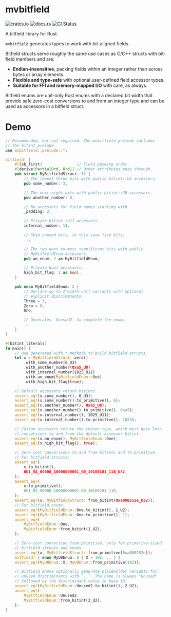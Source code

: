# mvbitfield

[![crates.io][crates-badge]][crates-url]
[![docs.rs][docs-badge]][docs-url]
[![CI Status][ci-badge]][ci-url]

[crates-badge]: https://img.shields.io/crates/v/mvbitfield
[crates-url]: https://crates.io/crates/mvbitfield
[docs-badge]: https://img.shields.io/docsrs/mvbitfield
[docs-url]: https://docs.rs/mvbitfield
[ci-badge]: https://img.shields.io/github/actions/workflow/status/mvanbem/mvbitfield/ci.yml?branch=main&label=CI&logo=github
[ci-url]: https://github.com/mvanbem/mvbitfield/actions?query=workflow%3ACI+branch%3Amain

A bitfield library for Rust.

`mvbitfield` generates types to work with bit-aligned fields.

Bitfield structs serve roughly the same use cases as C/C++ structs with
bit-field members and are:

- **Endian-insensitive**, packing fields within an integer rather than across
  bytes or array elements.
- **Flexible and type-safe** with optional user-defined field accessor types.
- **Suitable for FFI and memory-mapped I/O** with care, as always.

Bitfield enums are unit-only Rust enums with a declared bit width that provide
safe zero-cost conversions to and from an integer type and can be used as
accessors in a bitfield struct.

# Demo

```rust
// Recommended, but not required. The mvbitfield prelude includes
// the bitint prelude.
use mvbitfield::prelude::*;

bitfield! {
    #[lsb_first]               // Field packing order.
    #[derive(PartialOrd, Ord)] // Other attributes pass through.
    pub struct MyBitfieldStruct: 32 {
        // The lowest three bits with public bitint::U3 accessors.
        pub some_number: 3,

        // The next eight bits with public bitint::U8 accessors.
        pub another_number: 8,

        // No accessors for field names starting with _.
        _padding: 2,

        // Private bitint::U11 accessors.
        internal_number: 11,

        // Skip unused bits, in this case five bits.
        ..,

        // The two next-to-most significant bits with public
        // MyBitfieldEnum accessors.
        pub an_enum: 2 as MyBitfieldEnum,

        // Private bool accessors.
        high_bit_flag: 1 as bool,
    }

    pub enum MyBitfieldEnum: 2 {
        // Declare up to 2^width unit variants with optional
        // explicit discriminants.
        Three = 3,
        Zero = 0,
        One,

        // Generates `Unused2` to complete the enum.
        ..
    }
}

#[bitint_literals]
fn main() {
    // Use generated with_* methods to build bitfield structs.
    let x = MyBitfieldStruct::zero()
        .with_some_number(6_U3)
        .with_another_number(0xa5_U8)
        .with_internal_number(1025_U11)
        .with_an_enum(MyBitfieldEnum::One)
        .with_high_bit_flag(true);

    // Default accessors return bitints.
    assert_eq!(x.some_number(), 6_U3);
    assert_eq!(x.some_number().to_primitive(), 6);
    assert_eq!(x.another_number(), 0xa5_U8);
    assert_eq!(x.another_number().to_primitive(), 0xa5);
    assert_eq!(x.internal_number(), 1025_U11);
    assert_eq!(x.internal_number().to_primitive(), 1025);

    // Custom accessors return the chosen type, which must have Into
    // conversions to and from the default accessor bitint.
    assert_eq!(x.an_enum(), MyBitfieldEnum::One);
    assert_eq!(x.high_bit_flag(), true);

    // Zero-cost conversions to and from bitints and to primitive.
    // For bitfield structs:
    assert_eq!(
        x.to_bitint(),
        0b1_01_00000_10000000001_00_10100101_110_U32,
    );
    assert_eq!(
        x.to_primitive(),
        0b1_01_00000_10000000001_00_10100101_110,
    );
    assert_eq!(x, MyBitfieldStruct::from_bitint(0xa080252e_U32));
    // For bitfield enums:
    assert_eq!(MyBitfieldEnum::One.to_bitint(), 1_U2);
    assert_eq!(MyBitfieldEnum::One.to_primitive(), 1);
    assert_eq!(
        MyBitfieldEnum::One,
        MyBitfieldEnum::from_bitint(1_U2),
    );

    // Zero-cost conversion from primitive, only for primitive-sized
    // bitfield structs and enums.
    assert_eq!(x, MyBitfieldStruct::from_primitive(0xa080252e));
    bitfield! { enum MyU8Enum: 8 { X = 192, .. } }
    assert_eq!(MyU8Enum::X, MyU8Enum::from_primitive(192));

    // Bitfield enums optionally generate placeholder variants for
    // unused discriminants with `..`. The name is always "Unused"
    // followed by the discriminant value in base 10.
    assert_eq!(MyBitfieldEnum::Unused2.to_bitint(), 2_U2);
    assert_eq!(
        MyBitfieldEnum::Unused2,
        MyBitfieldEnum::from_bitint(2_U2),
    );
}
```
